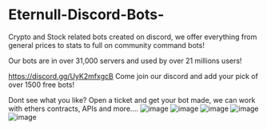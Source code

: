# Eternull-Discord-Bots-
Crypto and Stock related bots created on discord, we offer everything from general prices to stats to full on community command bots!

Our bots are in over 31,000 servers and used by over 21 millions users! 

https://discord.gg/UyK2mfxgcB
Come join our discord and add your pick of over 1500 free bots! 

Dont see what you like? Open a ticket and get your bot made, we can work with ethers contracts, APIs and more....
![image](https://github.com/EternalPB/Eternull-Discord-Bots/assets/91477023/29102e2e-a3d8-4be8-b53f-a266c8ac4ac1)
![image](https://github.com/EternalPB/Eternull-Discord-Bots/assets/91477023/75eb6a97-578d-422b-b7bd-6867dd34e82d)
![image](https://github.com/EternalPB/Eternull-Discord-Bots/assets/91477023/d679679e-c62f-4e28-83aa-3cd5bd63bee5)
![image](https://github.com/EternalPB/Eternull-Discord-Bots/assets/91477023/2da2870b-eec1-4c7b-8579-8a6f25b27b53)
![image](https://github.com/EternalPB/Eternull-Discord-Bots/assets/91477023/70549820-e706-43b6-a997-54c635d9cb05)



